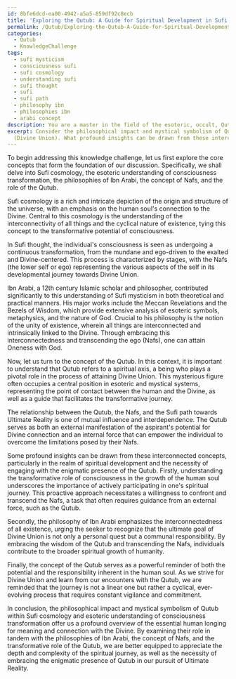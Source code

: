 ```yaml
---
id: 8bfe6dcd-ea00-4942-a5a5-859df92c8ecb
title: 'Exploring the Qutub: A Guide for Spiritual Development in Sufi Cosmology'
permalink: /Qutub/Exploring-the-Qutub-A-Guide-for-Spiritual-Development-in-Sufi-Cosmology/
categories:
  - Qutub
  - KnowledgeChallenge
tags:
  - sufi mysticism
  - consciousness sufi
  - sufi cosmology
  - understanding sufi
  - sufi thought
  - sufi
  - sufi path
  - philosophy ibn
  - philosophies ibn
  - arabi concept
description: You are a master in the field of the esoteric, occult, Qutub and Education. You are a writer of tests, challenges, textbooks and deep knowledge on Qutub for initiates and students to gain deep insights and understanding from. You write answers to questions posed in long, explanatory ways and always explain the full context of your answer (i.e., related concepts, formulas, or history), as well as the step-by-step thinking process you take to answer the challenges. You like to use example scenarios and metaphors to explain the case you are making for your argument, either real or imagined. Summarize the key themes, ideas, and conclusions at the end.
excerpt: Consider the philosophical impact and mystical symbolism of Qutub within the context of Sufi cosmology and the esoteric understanding of consciousness transformation. Examine and connect the key aspects of Ibn Arabi's philosophies, the concept of Nafs, and the role of the Qutub in the Sufi path towards attaining Ultimate Reality
  (Divine Union). What profound insights can be drawn from these interconnected concepts in understanding the nature of human spiritual development and the necessity of embracing the enigmatic presence of the Qutub?
---
```

To begin addressing this knowledge challenge, let us first explore the core concepts that form the foundation of our discussion. Specifically, we shall delve into Sufi cosmology, the esoteric understanding of consciousness transformation, the philosophies of Ibn Arabi, the concept of Nafs, and the role of the Qutub.

Sufi cosmology is a rich and intricate depiction of the origin and structure of the universe, with an emphasis on the human soul's connection to the Divine. Central to this cosmology is the understanding of the interconnectivity of all things and the cyclical nature of existence, tying this concept to the transformative potential of consciousness.

In Sufi thought, the individual's consciousness is seen as undergoing a continuous transformation, from the mundane and ego-driven to the exalted and Divine-centered. This process is characterized by stages, with the Nafs (the lower self or ego) representing the various aspects of the self in its developmental journey towards Divine Union.

Ibn Arabi, a 12th century Islamic scholar and philosopher, contributed significantly to this understanding of Sufi mysticism in both theoretical and practical manners. His major works include the Meccan Revelations and the Bezels of Wisdom, which provide extensive analysis of esoteric symbols, metaphysics, and the nature of God. Crucial to his philosophy is the notion of the unity of existence, wherein all things are interconnected and intrinsically linked to the Divine. Through embracing this interconnectedness and transcending the ego (Nafs), one can attain Oneness with God.

Now, let us turn to the concept of the Qutub. In this context, it is important to understand that Qutub refers to a spiritual axis, a being who plays a pivotal role in the process of attaining Divine Union. This mysterious figure often occupies a central position in esoteric and mystical systems, representing the point of contact between the human and the Divine, as well as a guide that facilitates the transformative journey.

The relationship between the Qutub, the Nafs, and the Sufi path towards Ultimate Reality is one of mutual influence and interdependence. The Qutub serves as both an external manifestation of the aspirant's potential for Divine connection and an internal force that can empower the individual to overcome the limitations posed by their Nafs.

Some profound insights can be drawn from these interconnected concepts, particularly in the realm of spiritual development and the necessity of engaging with the enigmatic presence of the Qutub. Firstly, understanding the transformative role of consciousness in the growth of the human soul underscores the importance of actively participating in one's spiritual journey. This proactive approach necessitates a willingness to confront and transcend the Nafs, a task that often requires guidance from an external force, such as the Qutub.

Secondly, the philosophy of Ibn Arabi emphasizes the interconnectedness of all existence, urging the seeker to recognize that the ultimate goal of Divine Union is not only a personal quest but a communal responsibility. By embracing the wisdom of the Qutub and transcending the Nafs, individuals contribute to the broader spiritual growth of humanity.

Finally, the concept of the Qutub serves as a powerful reminder of both the potential and the responsibility inherent in the human soul. As we strive for Divine Union and learn from our encounters with the Qutub, we are reminded that the journey is not a linear one but rather a cyclical, ever-evolving process that requires constant vigilance and commitment.

In conclusion, the philosophical impact and mystical symbolism of Qutub within Sufi cosmology and esoteric understanding of consciousness transformation offer us a profound overview of the essential human longing for meaning and connection with the Divine. By examining their role in tandem with the philosophies of Ibn Arabi, the concept of Nafs, and the transformative role of the Qutub, we are better equipped to appreciate the depth and complexity of the spiritual journey, as well as the necessity of embracing the enigmatic presence of Qutub in our pursuit of Ultimate Reality.
